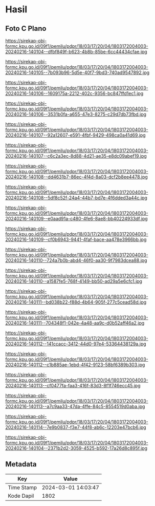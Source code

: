 # Hasil

## Foto C Plano

https://sirekap-obj-formc.kpu.go.id/09f1/pemilu/pdpr/18/03/17/20/04/1803172004003-20240216-140104--dfbf849f-b623-4b8b-85be-6cc44434cfae.jpg

https://sirekap-obj-formc.kpu.go.id/09f1/pemilu/pdpr/18/03/17/20/04/1803172004003-20240216-140105--7b093b96-5d5e-40f7-9bd3-740ad9547892.jpg

https://sirekap-obj-formc.kpu.go.id/09f1/pemilu/pdpr/18/03/17/20/04/1803172004003-20240216-140106--1609175a-2212-402c-9356-bc847ffd1ec1.jpg

https://sirekap-obj-formc.kpu.go.id/09f1/pemilu/pdpr/18/03/17/20/04/1803172004003-20240216-140106--3531b0fa-a655-47e3-8275-c29d7db73fbd.jpg

https://sirekap-obj-formc.kpu.go.id/09f1/pemilu/pdpr/18/03/17/20/04/1803172004003-20240216-140107--92a12607-e591-4fbf-9429-498ca0a41d69.jpg

https://sirekap-obj-formc.kpu.go.id/09f1/pemilu/pdpr/18/03/17/20/04/1803172004003-20240216-140107--c6c2a3ec-8d88-4d21-ae35-e8dc09abef19.jpg

https://sirekap-obj-formc.kpu.go.id/09f1/pemilu/pdpr/18/03/17/20/04/1803172004003-20240216-140108--dd4631b7-86ec-4f4d-8a03-dcf2b8ee4478.jpg

https://sirekap-obj-formc.kpu.go.id/09f1/pemilu/pdpr/18/03/17/20/04/1803172004003-20240216-140108--5df8c52f-24a4-44b7-bd7e-4f6dded3a44c.jpg

https://sirekap-obj-formc.kpu.go.id/09f1/pemilu/pdpr/18/03/17/20/04/1803172004003-20240216-140109--e0aad91a-c480-4fe6-8ae8-bb40224933df.jpg

https://sirekap-obj-formc.kpu.go.id/09f1/pemilu/pdpr/18/03/17/20/04/1803172004003-20240216-140109--cf0b6943-9441-4faf-bace-aa478e3966bb.jpg

https://sirekap-obj-formc.kpu.go.id/09f1/pemilu/pdpr/18/03/17/20/04/1803172004003-20240216-140110--724a7b0b-abd4-46f0-aa30-9f7983dcea88.jpg

https://sirekap-obj-formc.kpu.go.id/09f1/pemilu/pdpr/18/03/17/20/04/1803172004003-20240216-140110--a1587fe5-768f-4149-bb50-ad29a5e6cfc1.jpg

https://sirekap-obj-formc.kpu.go.id/09f1/pemilu/pdpr/18/03/17/20/04/1803172004003-20240216-140111--bd038b22-f88d-4b64-905f-277c5cead58d.jpg

https://sirekap-obj-formc.kpu.go.id/09f1/pemilu/pdpr/18/03/17/20/04/1803172004003-20240216-140111--704348f1-042e-4a48-aa9c-d0b52aff46a2.jpg

https://sirekap-obj-formc.kpu.go.id/09f1/pemilu/pdpr/18/03/17/20/04/1803172004003-20240216-140112--141ccacc-3412-44d0-97e4-53364438129a.jpg

https://sirekap-obj-formc.kpu.go.id/09f1/pemilu/pdpr/18/03/17/20/04/1803172004003-20240216-140112--c1b885ae-1ebd-4f42-9123-58bf6389b303.jpg

https://sirekap-obj-formc.kpu.go.id/09f1/pemilu/pdpr/18/03/17/20/04/1803172004003-20240216-140113--cf0477fa-faa3-416f-83d3-8f1f746ecc45.jpg

https://sirekap-obj-formc.kpu.go.id/09f1/pemilu/pdpr/18/03/17/20/04/1803172004003-20240216-140113--a7c9aa33-47da-4ffe-84c5-8554519d0aba.jpg

https://sirekap-obj-formc.kpu.go.id/09f1/pemilu/pdpr/18/03/17/20/04/1803172004003-20240216-140114--7e9b0837-f3e7-44f8-ab6c-12203e47bcb6.jpg

https://sirekap-obj-formc.kpu.go.id/09f1/pemilu/pdpr/18/03/17/20/04/1803172004003-20240216-140104--2371b2d2-3059-4525-b592-17a26d8c895f.jpg


## Metadata

| Key        | Value               |
| ---------- | ------------------- |
| Time Stamp | 2024-03-01 14:03:47 |
| Kode Dapil | 1802                |




